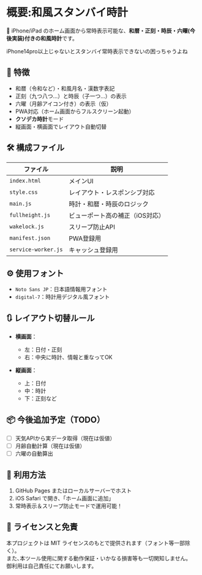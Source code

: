 <!---
# standby-display

とりあえずテスト
-->
# 概要:和風スタンバイ時計

📱 iPhone/iPad のホーム画面から常時表示可能な、**和暦・正刻・時辰・~~六曜~~(今後実装)付きの和風時計**です。

iPhone14pro以上じゃないとスタンバイ常時表示できないの困っちゃうよね


## 🧭 特徴

- 和暦（令和など）・和風月名・漢数字表記
- 正刻（九つ八つ…）と時辰（子一つ…）の表示
- 六曜（月齢アイコン付き）の表示（仮）
- PWA対応（ホーム画面からフルスクリーン起動）
- **クソデカ時計**モード
- 縦画面・横画面でレイアウト自動切替



## 🛠 構成ファイル

| ファイル            | 説明                           |
|---------------------|--------------------------------|
| `index.html`        | メインUI                       |
| `style.css`         | レイアウト・レスポンシブ対応     |
| `main.js`           | 時計・和暦・時辰のロジック       |
| `fullheight.js`     | ビューポート高の補正（iOS対応）  |
| `wakelock.js`       | スリープ防止API                |
| `manifest.json`     | PWA登録用                      |
| `service-worker.js`  | キャッシュ登録用                 |


## ⚙ 使用フォント
<!---
- `Rajdhani`：時計用デジタル風フォント（Google Fonts）-->
- `Noto Sans JP`：日本語情報用フォント
- `digital-7`：時計用デジタル風フォント



## 🔃 レイアウト切替ルール

- **横画面**：
  - 左：日付・正刻
  - 右：中央に時計、情報と重なってOK

- **縦画面**：
  - 上：日付
  - 中：時計
  - 下：正刻など



## 📦 今後追加予定（TODO）

- [ ] 天気APIから実データ取得（現在は仮値）
- [ ] 月齢自動計算（現在は仮値）
- [ ] 六曜の自動算出
<!--- [ ] テーマカラー切替（白/黒/和紙）
- [ ] 画面内での手動配置変更モード-->



## 📲 利用方法

1. GitHub Pages またはローカルサーバーでホスト
2. iOS Safari で開き、「ホーム画面に追加」
3. 常時表示＆スリープ防止モードで運用可能！



## 📝 ライセンスと免責

本プロジェクトは MIT ライセンスのもとで提供されます（フォント等一部除く）。  
また､本ツール使用に関する動作保証・いかなる損害等も一切関知しません。  
御利用は自己責任にてお願いします。
